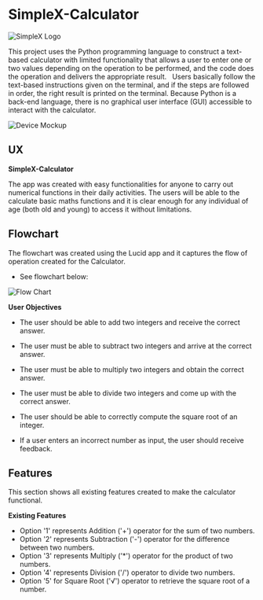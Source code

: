 # SimpleX-Calculator

![SimpleX Logo](https://github.com/RH-devs/SimpleX-Calcuator/blob/main/assets/images/Simplex-logo.PNG)

This project uses the Python programming language to construct a text-based calculator with limited functionality that allows a user to enter one or two values depending on the operation to be performed, and the code does the operation and delivers the appropriate result.   Users basically follow the text-based instructions given on the terminal, and if the steps are followed in order, the right result is printed on the terminal. Because Python is a back-end language, there is no graphical user interface (GUI) accessible to interact with the calculator. 

![Device Mockup](https://github.com/RH-devs/SimpleX-Calcuator/blob/main/assets/images/simplex-mockup-images.png)

## UX

__SimpleX-Calculator__

The app was created with easy functionalities for anyone to carry out numerical functions in their daily activities. The users will be able to the calculate basic maths functions and it is clear enough for any individual of age (both old and young) to access it without limitations.

## Flowchart
The flowchart was created using the Lucid app and it captures the flow of operation created for the Calculator.
 
 * See flowchart below:

 ![Flow Chart](https://github.com/RH-devs/SimpleX-Calcuator/blob/main/assets/images/SIMPLEX-FLOWCHART.PNG)

**User Objectives** 

  *   The user should be able to add two integers and receive the correct answer.

  *   The user must be able to subtract two integers and arrive at the correct answer.

  *   The user must be able to multiply two integers and obtain the correct answer.

  *   The user must be able to divide two integers and come up with the correct answer.

  *   The user should be able to correctly compute the square root of an integer.

  *   If a user enters an incorrect number as input, the user should receive feedback.

## Features
 This section shows all existing features created to make the calculator functional.

__Existing Features__
* Option '1' represents Addition ('+') operator for the sum of two numbers.
* Option '2' represents Subtraction ('-') operator for the difference between two numbers.
* Option '3' represents Multiply ('*') operator for the product of two numbers.
* Option '4' represents Division ('/') operator to divide two numbers.
* Option '5' for Square Root ('√') operator to retrieve the square root of a number.


